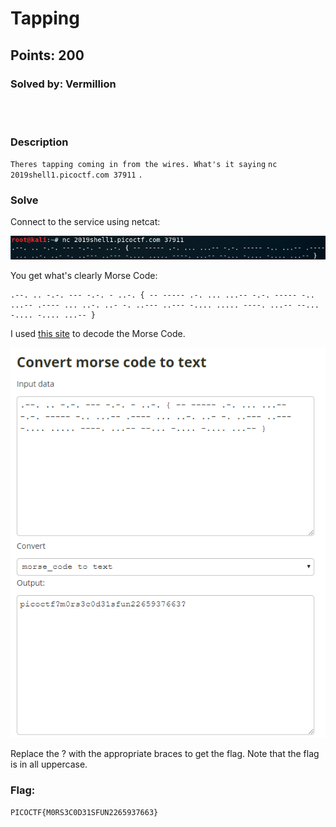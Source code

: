 # Tapping
## Points: 200
### Solved by: Vermillion
<br></br>
### Description

`Theres tapping coming in from the wires. What's it saying` `nc 2019shell1.picoctf.com 37911` `.`

### Solve

Connect to the service using netcat:

![](/Images/2019/picoCTF/tappingnetcat.PNG)

You get what's clearly Morse Code:
```
.--. .. -.-. --- -.-. - ..-. { -- ----- .-. ... ...-- -.-. ----- -.. ...-- .---- ... ..-. ..- -. ..--- ..--- -.... ..... ----. ...-- --... -.... -.... ...-- }
```

I used [this site](https://www.dcode.fr/morse-code) to decode the Morse Code.

![](/Images/2019/picoCTF/tappingdecode.PNG)

Replace the ? with the appropriate braces to get the flag. Note that the flag is in all uppercase.

### Flag:
`PICOCTF{M0RS3C0D31SFUN2265937663}`
